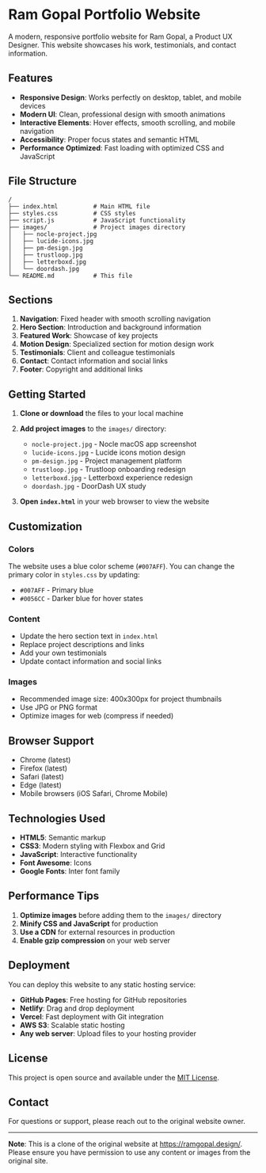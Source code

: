 # Ram Gopal Portfolio Website

A modern, responsive portfolio website for Ram Gopal, a Product UX Designer. This website showcases his work, testimonials, and contact information.

## Features

- **Responsive Design**: Works perfectly on desktop, tablet, and mobile devices
- **Modern UI**: Clean, professional design with smooth animations
- **Interactive Elements**: Hover effects, smooth scrolling, and mobile navigation
- **Accessibility**: Proper focus states and semantic HTML
- **Performance Optimized**: Fast loading with optimized CSS and JavaScript

## File Structure

```
/
├── index.html          # Main HTML file
├── styles.css          # CSS styles
├── script.js           # JavaScript functionality
├── images/             # Project images directory
│   ├── nocle-project.jpg
│   ├── lucide-icons.jpg
│   ├── pm-design.jpg
│   ├── trustloop.jpg
│   ├── letterboxd.jpg
│   └── doordash.jpg
└── README.md           # This file
```

## Sections

1. **Navigation**: Fixed header with smooth scrolling navigation
2. **Hero Section**: Introduction and background information
3. **Featured Work**: Showcase of key projects
4. **Motion Design**: Specialized section for motion design work
5. **Testimonials**: Client and colleague testimonials
6. **Contact**: Contact information and social links
7. **Footer**: Copyright and additional links

## Getting Started

1. **Clone or download** the files to your local machine
2. **Add project images** to the `images/` directory:
   - `nocle-project.jpg` - Nocle macOS app screenshot
   - `lucide-icons.jpg` - Lucide icons motion design
   - `pm-design.jpg` - Project management platform
   - `trustloop.jpg` - Trustloop onboarding redesign
   - `letterboxd.jpg` - Letterboxd experience redesign
   - `doordash.jpg` - DoorDash UX study

3. **Open `index.html`** in your web browser to view the website

## Customization

### Colors
The website uses a blue color scheme (`#007AFF`). You can change the primary color in `styles.css` by updating:
- `#007AFF` - Primary blue
- `#0056CC` - Darker blue for hover states

### Content
- Update the hero section text in `index.html`
- Replace project descriptions and links
- Add your own testimonials
- Update contact information and social links

### Images
- Recommended image size: 400x300px for project thumbnails
- Use JPG or PNG format
- Optimize images for web (compress if needed)

## Browser Support

- Chrome (latest)
- Firefox (latest)
- Safari (latest)
- Edge (latest)
- Mobile browsers (iOS Safari, Chrome Mobile)

## Technologies Used

- **HTML5**: Semantic markup
- **CSS3**: Modern styling with Flexbox and Grid
- **JavaScript**: Interactive functionality
- **Font Awesome**: Icons
- **Google Fonts**: Inter font family

## Performance Tips

1. **Optimize images** before adding them to the `images/` directory
2. **Minify CSS and JavaScript** for production
3. **Use a CDN** for external resources in production
4. **Enable gzip compression** on your web server

## Deployment

You can deploy this website to any static hosting service:

- **GitHub Pages**: Free hosting for GitHub repositories
- **Netlify**: Drag and drop deployment
- **Vercel**: Fast deployment with Git integration
- **AWS S3**: Scalable static hosting
- **Any web server**: Upload files to your hosting provider

## License

This project is open source and available under the [MIT License](LICENSE).

## Contact

For questions or support, please reach out to the original website owner.

---

**Note**: This is a clone of the original website at https://ramgopal.design/. Please ensure you have permission to use any content or images from the original site. 